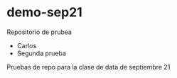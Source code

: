 # demo-sep21
Repositorio de prubea
- Carlos
- Segunda prueba

Pruebas de repo para la clase de data de septiembre 21
